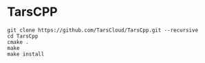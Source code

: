 # TarsCPP

```text
git clone https://github.com/TarsCloud/TarsCpp.git --recursive
cd TarsCpp
cmake .
make
make install
```

